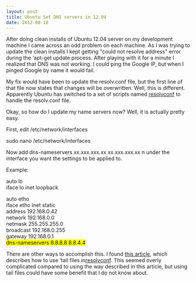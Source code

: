 ```yaml
---
layout: post
title: Ubuntu Set DNS servers in 12.04
date: 2012-08-18
---
```


After doing clean installs of Ubuntu 12.04 server on my development machine I came across an odd problem on each machine.  As I was trying to update the clean installs I kept getting "could not resolve address" error during the &#8216;apt-get update process.  After playing with it for a minute I realized that DNS was not working.  I could ping the Google IP, but when I pinged Google by name it would fail.  

My fix would have been to update the resolv.conf file, but the first line of that file now states that changes will be overwritten.  Well, this is different.  Apparently Ubuntu has switched to a set of scripts named <a href="http://en.wikipedia.org/wiki/Resolvconf" target="_blank">resolvconf</a> to handle the resolv.conf file.  

Okay, so how do I update my name servers now?  Well, it is actually pretty easy.  

First, edit /etc/network/interfaces  

sudo nano /etc/network/interfaces  


Now add dns-nameservers xx.xxx.xxx.xx xx.xxx.xxx.xx  n under the interface you want the settings to be applied to.  

Example:  
  
auto lo  
iface lo inet loopback  

auto etho  
iface etho inet static  
   address 192.168.0.42  
   network 192.168.0.0  
   netmask 255.255.255.0  
   broadcast 192.168.0.255  
   gateway 192.168.0.1  
   <span style="background-color: yellow;">dns-nameservers 8.8.8.8 8.8.4.4</span>  
  


There are other ways to accomplish this. I found <a href="http://www.stgraber.org/2012/02/24/dns-in-ubuntu-12-04/" rel="nofollow" target="_blank">this article</a>, which describes how to use &#8216;tail files in<a href="http://en.wikipedia.org/wiki/Resolvconf" target="_blank">resolvconf</a>. This seemed overly complicated compared to using the way described in this article, but using tail files could have some benefit that I do not know about.
